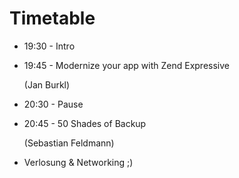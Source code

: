 # Timetable

* 19:30 - Intro
* 19:45 - Modernize your app with Zend Expressive

   (Jan Burkl)
* 20:30 - Pause
* 20:45 - 50 Shades of Backup

   (Sebastian Feldmann)
* Verlosung & Networking ;)
